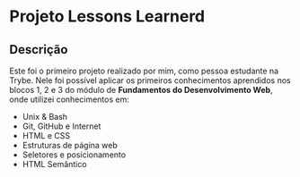 # Projeto Lessons Learnerd

## Descrição

Este foi o primeiro projeto realizado por mim, como pessoa estudante na Trybe. Nele foi possível aplicar os primeiros conhecimentos aprendidos nos blocos 1, 2 e 3 do módulo de **Fundamentos do Desenvolvimento Web**, onde utilizei conhecimentos em:

  * Unix & Bash
  * Git, GitHub e Internet
  * HTML e CSS
  * Estruturas de página web
  * Seletores e posicionamento
  * HTML Semântico
